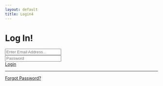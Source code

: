 ```yaml
---
layout: default
title: Login4
---
```

<div id="ifLoggedOut">
    <div class="row justify-content-center">
    <div class="col-xl-10 col-lg-12 col-md-9">
    <div class="card o-hidden border-0 shadow-lg my-5">
    <div class="card-body p-0">
        <!-- Nested Row within Card Body -->
        <div class="row">
        <div class="col-lg-6 d-none d-lg-block bg-login-image"></div>
        <div class="col-lg-6">
    <div class="p-5">
    <div class="text-center">
        <h1 class="h4 text-gray-900 mb-4">Log In!</h1>
    </div>
    <!-- <form class="user"> -->
    <form class="user" id="login-form">
        <div class="form-group">
        <input type="email" class="form-control form-control-user" id="txtEmail" aria-describedby="emailHelp" placeholder="Enter Email Address...">
        </div>
        <div class="form-group">
        <input type="password" class="form-control form-control-user" id="txtPassword" placeholder="Password">
        </div>
        <!-- <div class="form-group">
        <div class="custom-control custom-checkbox small">
    <input type="checkbox" class="custom-control-input" id="customCheck">
    <label class="custom-control-label" for="customCheck">Remember Me</label>
        </div>
        </div> -->
        <div>
        <a href="#" id="btnLogin" class="btn btn-primary btn-user btn-block">
        Login
        </a>
        </div>
        <!-- <hr>
        <a href="#" class="btn btn-google btn-user btn-block">
        <i class="fab fa-google fa-fw"></i> Login with Google
        </a>
        <a href="#" class="btn btn-facebook btn-user btn-block">
        <i class="fab fa-facebook-f fa-fw"></i> Login with Facebook
        </a> -->
    </form>
    <hr>
    <div class="text-center">
        <!-- <a class="small" href="forgot-password.html">Forgot Password?</a> -->
        <a class="small" href="{{ site.url }}{{ site.baseurl }}/docs/addons/forgotpassword4/">Forgot Password?</a>
    </div>
    <br>
    <!-- <div class="text-center"> -->
        <!-- <button id="btnSignUp" class="btn btn-secondary btn-user btn-block hide">Sign Up (Free)</button> -->
        <!-- <a class="small" href="register.html">Create an Account!</a> -->
    <!-- </div> -->
    <!-- <div class="text-center"> -->
        <!-- <button id="btnLogout" class="btn btn-danger btn-user btn-block hide">Log Out</button> -->
        <!-- <a class="small" href="register.html">Create an Account!</a> -->
    <!-- </div> -->
    </div>
        </div>
        </div>
    </div>
    </div>
        </div>
        </div>
</div>

<!-- <div id="ifLoggedIn">
<div class="row justify-content-center">
    <div class="col-xl-10 col-lg-12 col-md-9">
    <div class="card o-hidden border-0 shadow-lg my-5">
    <div class="card-body p-0">
        <div class="row">
        <div class="col-lg-6 d-none d-lg-block bg-login-image"></div>
        <div class="col-lg-6">
    <div class="p-5">
    <div class="text-center">
        <h1 class="h4 text-gray-900 mb-4">You are already logged in!</h1>
    </div>
    </div>
    </div>
    </div>
    </div>
    </div>
    </div>
    </div>
</div> -->
<!-- <script src="{{ site.url }}{{ site.baseurl }}/assets/js/app.js"></script> -->
<script>
    //Log in
    const login = document.querySelector("#btnLogin");
    login.addEventListener('click', (e) => {
        e.preventDefault();
        // const email = txtEmail.value;
        // const pass = txtPassword.value;
        // const auth = firebase.auth();
        // auth.signInWithEmailAndPassword(email, pass) //async promise.
        //     .then(cred => {
        //     console.log("User is now logged IN!")
        //     console.log("CREDENTIAL TOKEN: ", cred.user);

        //     // Realtime Auth listener.
        //     firebase.auth().onAuthStateChanged(firebaseUser => {
        //         if(firebaseUser){
        //             const userName = firebaseUser.displayName;
        //             const alias = userName.split("|");
        //             const user = alias[0]);
        //             if(alias[2] < 3) {
        //                 alert("You are NOT authorised yet to CREATE any entries, Wait for Admin to manually allow you!");
        //             }
        //         }
        //     });

            // loginForm.reset();
            // window.location.href="/";
        });

    });

    async function membersList(){
        let ddAuthor = $('#team');
        ddTeam.empty();
        ddTeam.prop('selectedIndex', 0);

        const data = await teamsList();
        data.map(function(data2){
            let id = data2.id;
            let title = data2.fields.Title
            ddTeam.append($('<option></option>').attr('value', id).text(title));
            $(".selectpicker").selectpicker("refresh");
        });
    }
    </script>

